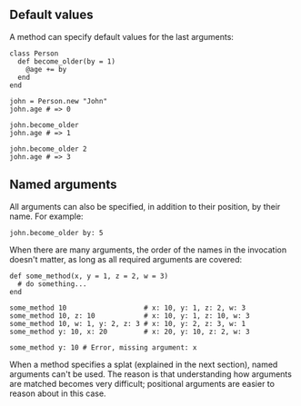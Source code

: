 ## Default values

A method can specify default values for the last arguments:

```crystal
class Person
  def become_older(by = 1)
    @age += by
  end
end

john = Person.new "John"
john.age # => 0

john.become_older
john.age # => 1

john.become_older 2
john.age # => 3
```

## Named arguments

All arguments can also be specified, in addition to their position, by their name. For example:

```crystal
john.become_older by: 5
```

When there are many arguments, the order of the names in the invocation doesn't matter, as long as all required arguments are covered:

```crystal
def some_method(x, y = 1, z = 2, w = 3)
  # do something...
end

some_method 10                   # x: 10, y: 1, z: 2, w: 3
some_method 10, z: 10            # x: 10, y: 1, z: 10, w: 3
some_method 10, w: 1, y: 2, z: 3 # x: 10, y: 2, z: 3, w: 1
some_method y: 10, x: 20         # x: 20, y: 10, z: 2, w: 3

some_method y: 10 # Error, missing argument: x
```

When a method specifies a splat (explained in the next section), named arguments can't be used. The reason is that understanding how arguments are matched becomes very difficult; positional arguments are easier to reason about in this case.
